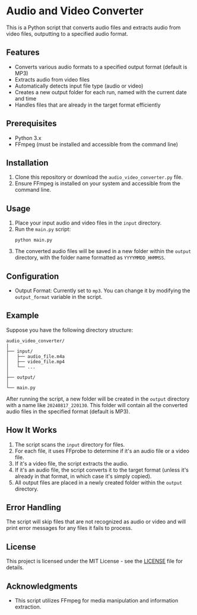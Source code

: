 # Audio and Video Converter

This is a Python script that converts audio files and extracts audio from video files, outputting to a specified audio format.

## Features

- Converts various audio formats to a specified output format (default is MP3)
- Extracts audio from video files
- Automatically detects input file type (audio or video)
- Creates a new output folder for each run, named with the current date and time
- Handles files that are already in the target format efficiently

## Prerequisites

- Python 3.x
- FFmpeg (must be installed and accessible from the command line)

## Installation

1. Clone this repository or download the `audio_video_converter.py` file.
2. Ensure FFmpeg is installed on your system and accessible from the command line.

## Usage

1. Place your input audio and video files in the `input` directory.
2. Run the `main.py` script:
   ```
   python main.py
   ```
3. The converted audio files will be saved in a new folder within the `output` directory, with the folder name formatted as `YYYYMMDD_HHMMSS`.

## Configuration

- Output Format: Currently set to `mp3`. You can change it by modifying the `output_format` variable in the script.

## Example

Suppose you have the following directory structure:

```
audio_video_converter/
│
├── input/
│   ├── audio_file.m4a
│   ├── video_file.mp4
│   └── ...
│
├── output/
│
└── main.py
```

After running the script, a new folder will be created in the `output` directory with a name like `20240817_220130`. This folder will contain all the converted audio files in the specified format (default is MP3).

## How It Works

1. The script scans the `input` directory for files.
2. For each file, it uses FFprobe to determine if it's an audio file or a video file.
3. If it's a video file, the script extracts the audio.
4. If it's an audio file, the script converts it to the target format (unless it's already in that format, in which case it's simply copied).
5. All output files are placed in a newly created folder within the `output` directory.

## Error Handling

The script will skip files that are not recognized as audio or video and will print error messages for any files it fails to process.

## License

This project is licensed under the MIT License - see the [LICENSE](LICENSE) file for details.

## Acknowledgments

- This script utilizes FFmpeg for media manipulation and information extraction.
